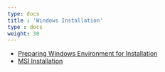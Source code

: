 ```yaml
---
type: docs
title : 'Windows Installation'
type : docs
weight: 30
---
```


* [Preparing Windows Environment for Installation](./windows-env)
* [MSI Installation](./msi-install)
